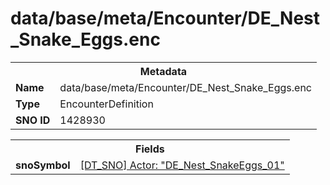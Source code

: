<h1>data/base/meta/Encounter/DE_Nest_Snake_Eggs.enc</h1><table><tr><th colspan="100%">Metadata</th></tr><tr><td><b>Name</b></td><td>data/base/meta/Encounter/DE_Nest_Snake_Eggs.enc</td></tr><tr><td><b>Type</b></td><td>EncounterDefinition</td></tr><tr><td><b>SNO ID</b></td><td>1428930</td></tr></table>

<table><tr><th colspan="100%">Fields</th></tr><tr><td><b>snoSymbol</b></td><td><a href="..\Actor\DE_Nest_SnakeEggs_01.acr.md">[DT_SNO] Actor: "DE_Nest_SnakeEggs_01"</a></td></tr></table>

